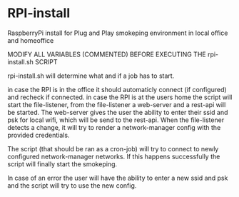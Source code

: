# RPI-install
RaspberryPi install for Plug and Play smokeping environment in local office and homeoffice


MODIFY ALL VARIABLES (COMMENTED) BEFORE EXECUTING THE rpi-install.sh SCRIPT

rpi-install.sh will determine what and if a job has to start.

in case the RPI is in the office it should automaticly connect (if configured) and recheck if connected.
in case the RPI is at the users home the script will start the file-listener, from the file-listener a web-server and a rest-api will be started.
The web-server gives the user the ability to enter their ssid and psk for local wifi, which will be send to the rest-api.
When the file-listener detects a change, it will try to render a network-manager config with the provided credentials.

The script (that should be ran as a cron-job) will try to connect to newly configured network-manager networks.
If this happens successfully the script will finally start the smokeping.

In case of an error the user will have the ability to enter a new ssid and psk and the script will try to use the new config.
